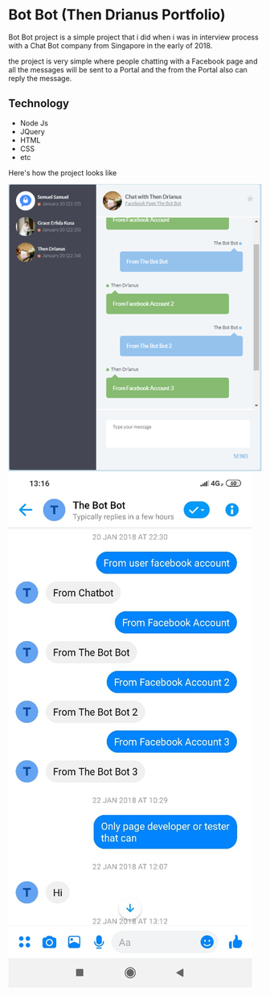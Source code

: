 # Bot Bot (Then Drianus Portfolio)

Bot Bot project is a simple project that i did when i was in interview process with a Chat Bot company from Singapore in the early of 2018.

the project is very simple where people chatting with a Facebook page and all the messages will be sent to a Portal and the from the Portal also can reply the message.

## Technology
* Node Js
* JQuery
* HTML
* CSS
* etc

Here's how the project looks like

![Image of Chat Portal](https://github.com/thendrianus/bot-bot/blob/master/public/1.PNG?raw=true)
![Image of Messanger](https://github.com/thendrianus/bot-bot/blob/master/public/2.jpeg?raw=true)
